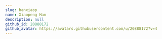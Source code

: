 ```yaml
---
slug: hanxiaop
name: Xiaopeng Han
description: null
github_id: 20888172
github_avatar: https://avatars.githubusercontent.com/u/20888172?v=4
---
```


